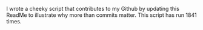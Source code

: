 I wrote a cheeky script that contributes to my Github by updating this ReadMe to illustrate why more than commits matter. This script has run 1841 times.